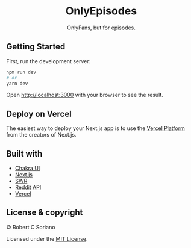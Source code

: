 <h1 align="center">
  OnlyEpisodes
</h1>

<p align="center">
  OnlyFans, but for episodes.
</p>

## Getting Started

First, run the development server:

```bash
npm run dev
# or
yarn dev
```

Open [http://localhost:3000](http://localhost:3000) with your browser to see the result.

## Deploy on Vercel

The easiest way to deploy your Next.js app is to use the [Vercel Platform](https://vercel.com/import?utm_medium=default-template&filter=next.js&utm_source=create-next-app&utm_campaign=create-next-app-readme) from the creators of Next.js.

## Built with

- [Chakra UI](https://chakra-ui.com/)
- [Next.js](https://nextjs.org/)
- [SWR](https://swr.vercel.app/)
- [Reddit API](https://www.reddit.com/dev/api/)
- [Vercel](https://vercel.com)

## License & copyright

© Robert C Soriano

Licensed under the [MIT License](LICENSE).
